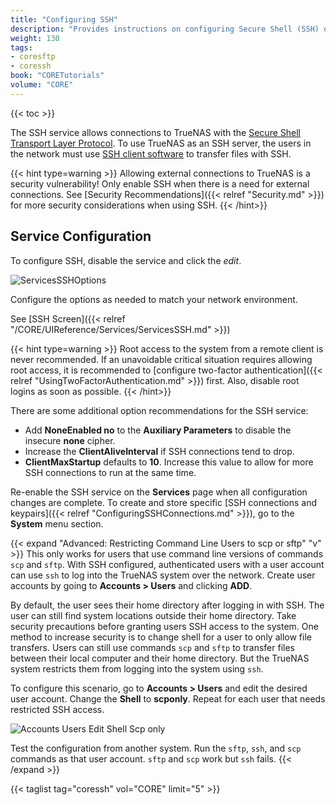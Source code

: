 ```yaml
---
title: "Configuring SSH"
description: "Provides instructions on configuring Secure Shell (SSH) on your TrueNAS."
weight: 130
tags:
- coresftp
- coressh
book: "CORETutorials"
volume: "CORE"
---
```


{{< toc >}}

The SSH service allows connections to TrueNAS with the [Secure Shell Transport Layer Protocol](https://tools.ietf.org/html/rfc4253).
To use TrueNAS as an SSH server, the users in the network must use [SSH client software](https://www.bing.com/search?q=SSH%20client%20software) to transfer files with SSH.

{{< hint type=warning >}}
Allowing external connections to TrueNAS is a security vulnerability!
Only enable SSH when there is a need for external connections.
See [Security Recommendations]({{< relref "Security.md" >}}) for more security considerations when using SSH.
{{< /hint>}}

## Service Configuration

To configure SSH, disable the service and click the <i class="material-icons" aria-hidden="true" title="Configure">edit</i>.

![ServicesSSHOptions](/images/CORE/Services/ServicesSSHOptions.png "SSH Options")

Configure the options as needed to match your network environment.

See [SSH Screen]({{< relref "/CORE/UIReference/Services/ServicesSSH.md" >}})

{{< hint type=warning >}}
Root access to the system from a remote client is never recommended.
If an unavoidable critical situation requires allowing root access, it is recommended to [configure two-factor authentication]({{< relref "UsingTwoFactorAuthentication.md" >}}) first.
Also, disable root logins as soon as possible.
{{< /hint>}}

There are some additional option recommendations for the SSH service:

* Add **NoneEnabled no** to the **Auxiliary Parameters** to disable the insecure **none** cipher.
* Increase the **ClientAliveInterval** if SSH connections tend to drop.
* **ClientMaxStartup** defaults to **10**. 
  Increase this value to allow for more SSH connections to run at the same time.

Re-enable the SSH service on the **Services** page when all configuration changes are complete.
To create and store specific [SSH connections and keypairs]({{< relref "ConfiguringSSHConnections.md" >}}), go to the **System** menu section.

{{< expand "Advanced: Restricting Command Line Users to scp or sftp" "v" >}}
This only works for users that use command line versions of commands `scp` and `sftp`.
With SSH configured, authenticated users with a user account can use `ssh` to log into the TrueNAS system over the network.
Create user accounts by going to **Accounts > Users** and clicking **ADD**.

By default, the user sees their home directory after logging in with SSH. 
The user can still find system locations outside their home directory. Take security precautions before granting users SSH access to the system.
One method to increase security is to change shell for a user to only allow file transfers. 
Users can still use commands `scp` and `sftp` to transfer files between their local computer and their home directory. But the TrueNAS system restricts them from logging into the system using `ssh`.

To configure this scenario, go to **Accounts > Users** and edit the desired user account.
Change the **Shell** to **scponly**.
Repeat for each user that needs restricted SSH access.

![Accounts Users Edit Shell Scp only](/images/CORE/Accounts/AccountsUsersEditShellScponly.png "Accounts Users Edit Shell Scp only")

Test the configuration from another system. Run the `sftp`, `ssh`, and `scp` commands as that user account.
`sftp` and `scp` work but `ssh` fails.
{{< /expand >}}

{{< taglist tag="coressh" vol="CORE" limit="5" >}}
